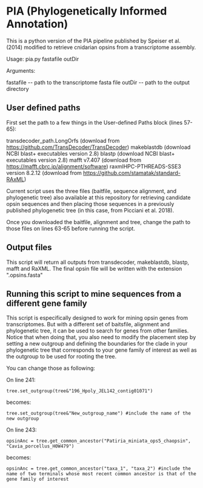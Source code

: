 # PIA (Phylogenetically Informed Annotation)

This is a python version of the PIA pipeline published by Speiser et al. (2014) modified to retrieve cnidarian opsins from a
transcriptome assembly. 
 
Usage: pia.py fastafile outDir 
 
Arguments:

fastafile -- path to the transcriptome fasta file
outDir -- path to the output directory	 
 
 
## User defined paths

First set the path to a few things in the User-defined Paths block (lines 57-65):

transdecoder_path.LongOrfs (download from https://github.com/TransDecoder/TransDecoder)
makeblastdb (download NCBI blast+ executables version 2.8)
blastp (download NCBI blast+ executables version 2.8)
mafft v7.407 (download from https://mafft.cbrc.jp/alignment/software)
raxmlHPC-PTHREADS-SSE3 version 8.2.12 (download from https://github.com/stamatak/standard-RAxML)

Current script uses the three files (baitfile, sequence alignment, and phylogenetic tree) also available at 
this repository for retrieving candidate opsin sequences and then placing those sequences in a previously 
published phylogenetic tree (in this case, from Picciani et al. 2018). 

Once you downloaded the baitfile, alignment and tree, change the path to those files on lines 63-65 before running the script.


## Output files

This script will return all outputs from transdecoder, makeblastdb, blastp, mafft and RaXML. 
The final opsin file will be written with the extension ".opsins.fasta"


## Running this script to mine sequences from a different gene family

This script is especifically designed to work for mining opsin genes from transcriptomes. But with a different set of baitsfile, 
alignment and phylogenetic tree, it can be used to search for genes from other families. Notice that when doing that, 
you also need to modify the placement step by setting a new outgroup and defining the boundaries for the clade in your 
phylogenetic tree that corresponds to your gene family of interest as well as the outgroup to be used for rooting the tree.

You can change those as following:

On line 241:

	tree.set_outgroup(tree&"196_Hpoly_JEL142_contig01071")

becomes:

	tree.set_outgroup(tree&"New_outgroup_name") #include the name of the new outgroup
 
 
On line 243:

	opsinAnc = tree.get_common_ancestor("Patiria_miniata_ops5_chaopsin", "Cavia_porcellus_H0W479")

becomes:

	opsinAnc = tree.get_common_ancestor("taxa_1", "taxa_2") #include the name of two terminals whose most recent common ancestor is that of the gene family of interest
